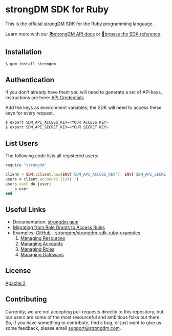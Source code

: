 # strongDM SDK for Ruby

This is the official [strongDM](https://www.strongdm.com/) SDK for the Ruby programming language.

Learn more with our [📚strongDM API docs](https://www.strongdm.com/docs/api/) or [📓browse the SDK reference](https://www.rubydoc.info/gems/strongdm).


## Installation

```bash
$ gem install strongdm
```

## Authentication

If you don't already have them you will need to generate a set of API keys, instructions are here: [API Credentials](https://www.strongdm.com/docs/admin-guide/api-credentials/)

Add the keys as environment variables; the SDK will need to access these keys for every request.
```bash
$ export SDM_API_ACCESS_KEY=<YOUR ACCESS KEY>
$ export SDM_API_SECRET_KEY=<YOUR SECRET KEY>
```

## List Users
The following code lists all registered users:

```ruby
require "strongdm"

client = SDM::Client.new(ENV['SDM_API_ACCESS_KEY'], ENV['SDM_API_SECRET_KEY'])
users = client.accounts.list('')
users.each do |user|
	p user
end
```

## Useful Links

* Documentation:  [strongdm gem](https://www.rubydoc.info/gems/strongdm)
* [Migrating from Role Grants to Access Rules](https://github.com/strongdm/strongdm-sdk-ruby/wiki/Migrating-from-Role-Grants-to-Access-Rules)
* Examples: [GitHub - strongdm/strongdm-sdk-ruby-examples](https://github.com/strongdm/strongdm-sdk-ruby-examples)
	1. [Managing Resources](https://github.com/strongdm/strongdm-sdk-ruby-examples/tree/master/1_managing_resources)
	2. [Managing Accounts](https://github.com/strongdm/strongdm-sdk-ruby-examples/tree/master/2_managing_accounts)
	3. [Managing Roles](https://github.com/strongdm/strongdm-sdk-ruby-examples/tree/master/3_managing_roles)
	4. [Managing Gateways](https://github.com/strongdm/strongdm-sdk-ruby-examples/tree/master/4_managing_gateways)
   
## License

[Apache 2](https://github.com/strongdm/strongdm-sdk-ruby/blob/master/LICENSE)

## Contributing 

Currently, we are not accepting pull requests directly to this repository, but our users are some of the most resourceful and ambitious folks out there. So, if you have something to contribute, find a bug, or just want to give us some feedback, please email <support@strongdm.com>.
